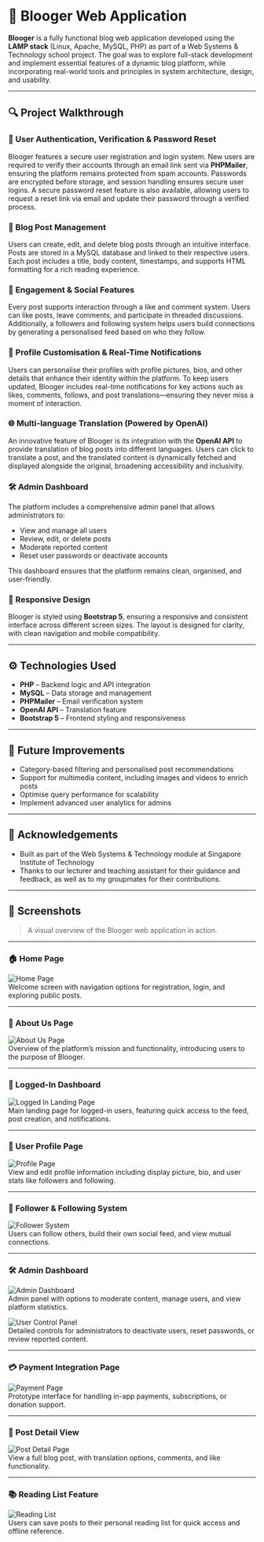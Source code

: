 # 📝 Blooger Web Application

**Blooger** is a fully functional blog web application developed using the **LAMP stack** (Linux, Apache, MySQL, PHP) as part of a Web Systems & Technology school project. The goal was to explore full-stack development and implement essential features of a dynamic blog platform, while incorporating real-world tools and principles in system architecture, design, and usability.

---

## 🔍 Project Walkthrough

### 🔐 User Authentication, Verification & Password Reset
Blooger features a secure user registration and login system. New users are required to verify their accounts through an email link sent via **PHPMailer**, ensuring the platform remains protected from spam accounts. Passwords are encrypted before storage, and session handling ensures secure user logins. A secure password reset feature is also available, allowing users to request a reset link via email and update their password through a verified process.

### 📝 Blog Post Management
Users can create, edit, and delete blog posts through an intuitive interface. Posts are stored in a MySQL database and linked to their respective users. Each post includes a title, body content, timestamps, and supports HTML formatting for a rich reading experience.

### 💬 Engagement & Social Features
Every post supports interaction through a like and comment system. Users can like posts, leave comments, and participate in threaded discussions. Additionally, a followers and following system helps users build connections by generating a personalised feed based on who they follow.

### 👤 Profile Customisation & Real-Time Notifications
Users can personalise their profiles with profile pictures, bios, and other details that enhance their identity within the platform. To keep users updated, Blooger includes real-time notifications for key actions such as likes, comments, follows, and post translations—ensuring they never miss a moment of interaction.

### 🌐 Multi-language Translation (Powered by OpenAI)
An innovative feature of Blooger is its integration with the **OpenAI API** to provide translation of blog posts into different languages. Users can click to translate a post, and the translated content is dynamically fetched and displayed alongside the original, broadening accessibility and inclusivity.

### 🛠️ Admin Dashboard
The platform includes a comprehensive admin panel that allows administrators to:
- View and manage all users
- Review, edit, or delete posts
- Moderate reported content
- Reset user passwords or deactivate accounts

This dashboard ensures that the platform remains clean, organised, and user-friendly.

### 🎨 Responsive Design
Blooger is styled using **Bootstrap 5**, ensuring a responsive and consistent interface across different screen sizes. The layout is designed for clarity, with clean navigation and mobile compatibility.

---

## ⚙️ Technologies Used
- **PHP** – Backend logic and API integration
- **MySQL** – Data storage and management
- **PHPMailer** – Email verification system
- **OpenAI API** – Translation feature
- **Bootstrap 5** – Frontend styling and responsiveness

---

## 📌 Future Improvements
- Category-based filtering and personalised post recommendations
- Support for multimedia content, including images and videos to enrich posts
- Optimise query performance for scalability
- Implement advanced user analytics for admins


---

## 🙏 Acknowledgements
- Built as part of the Web Systems & Technology module at Singapore Institute of Technology
- Thanks to our lecturer and teaching assistant for their guidance and feedback, as well as to my groupmates for their contributions.

---

## 📸 Screenshots

> A visual overview of the Blooger web application in action.

---

### 🏠 Home Page  
![Home Page](screenshots/home.png)  
Welcome screen with navigation options for registration, login, and exploring public posts.

---

### 📖 About Us Page  
![About Us Page](screenshots/about.png)  
Overview of the platform’s mission and functionality, introducing users to the purpose of Blooger.

---

### 🔐 Logged-In Dashboard  
![Logged In Landing Page](screenshots/loggedIn.png)  
Main landing page for logged-in users, featuring quick access to the feed, post creation, and notifications.

---

### 👤 User Profile Page  
![Profile Page](screenshots/profile.png)  
View and edit profile information including display picture, bio, and user stats like followers and following.

---

### 👥 Follower & Following System  
![Follower System](screenshots/followers.png)  
Users can follow others, build their own social feed, and view mutual connections.

---

### 🛠️ Admin Dashboard  
![Admin Dashboard](screenshots/adminBoard.png)  
Admin panel with options to moderate content, manage users, and view platform statistics.

![User Control Panel](screenshots/UserControl.png)  
Detailed controls for administrators to deactivate users, reset passwords, or review reported content.

---

### 💳 Payment Integration Page  
![Payment Page](screenshots/loggedIn.png)  
Prototype interface for handling in-app payments, subscriptions, or donation support.

---

### 📝 Post Detail View  
![Post Detail Page](screenshots/post.png)  
View a full blog post, with translation options, comments, and like functionality.

---

### 📚 Reading List Feature  
![Reading List](screenshots/readingList.png)  
Users can save posts to their personal reading list for quick access and offline reference.
